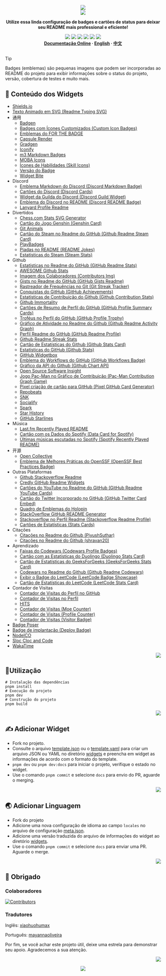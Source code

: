 <a name="readme-top"></a>

<div align="center">
  <div>
    <img src="https://capsule-render.vercel.app/api?type=waving&color=4D908E&height=160&section=header">
  </div>
  <a href="https://github.com/xiaohuohumax/readme-widget-hub">
    <img src="https://readme-typing-svg.demolab.com?font=Fira+Code&size=32&pause=1000&width=416&height=68&lines=%F0%9F%8E%96%EF%B8%8FReadme+Widget+Hub%F0%9F%8E%96%EF%B8%8F"/>
  </a>
  <p><b>Utilize essa linda configuração de badges e cartões de status para deixar seu README mais professional e eficiente!</b></p>
  <div>
    <a href="https://github.com/xiaohuohumax/readme-widget-hub?tab=MIT-1-ov-file#readme"><img src="https://img.shields.io/github/license/xiaohuohumax/readme-widget-hub" /></a>
    <a href="https://github.com/xiaohuohumax/readme-widget-hub/pulls"><img src="https://img.shields.io/github/issues-pr/xiaohuohumax/readme-widget-hub" /></a>
    <a href="https://github.com/xiaohuohumax/readme-widget-hub/issues"><img src="https://img.shields.io/github/issues/xiaohuohumax/readme-widget-hub" /></a>
    <a href="https://github.com/xiaohuohumax/readme-widget-hub"><img src="https://api.visitorbadge.io/api/combined?path=https%3A%2F%2Fgithub.com%2Fxiaohuohumax%2Freadme-widget-hub&countColor=%2337D67A&style=flat&labelStyle=lower" /></a>
    <a href="https://github.com/xiaohuohumax/readme-widget-hub"><img src="https://img.shields.io/badge/badges-84-37D67A?labelColor=555555" /></a>
    <a href="https://github.com/xiaohuohumax/readme-widget-hub"><img src="https://img.shields.io/github/stars/xiaohuohumax/readme-widget-hub" /></a>
  </div>
  <div>
    <b>
       <a href="https://xiaohuohumax.github.io/readme-widget-hub/pt-BR/">Documentação Online</a>
      · <a href="README_en-US.md">English</a>
      · <a href="README.md">中文</a>
    </b>
  </div>
  <br/>
</div>

> [!Tip]
> Badges (emblemas) são pequenas imagens que podem ser incorporadas ao README do projeto para exibir informações sobre o status do projeto, versão, cobertura de testes e muito mais.

## 📑 Conteúdo dos Widgets

* [Shields.io](dist/widgets/shields-io/README_pt-BR.md)
* [Texto Animado em SVG (Readme Typing SVG)](dist/widgets/readme-typing-svg/README_pt-BR.md)
* 通用
  * [Badgen](dist/widgets/common/badgen/README_pt-BR.md)
  * [Badges com Ícones Customizados (Custom Icon Badges)](dist/widgets/common/custom-icon-badges/README_pt-BR.md)
  * [Emblemas do FOR THE BADGE](dist/widgets/common/for-the-badge/README_pt-BR.md)
  * [Capsule Render](dist/widgets/common/capsule-render/README_pt-BR.md)
  * [Gradgen](dist/widgets/common/gradgen/README_pt-BR.md)
  * [Iconify](dist/widgets/common/iconify/README_pt-BR.md)
  * [m3 Markdown Badges](dist/widgets/common/m3-Markdown-Badges/README_pt-BR.md)
  * [MOBA Icons](dist/widgets/common/mobaicons/README_pt-BR.md)
  * [Ícones de Habilidades (Skill Icons)](dist/widgets/common/skill-icons/README_pt-BR.md)
  * [Versão do Badge](dist/widgets/common/version-badge/README_pt-BR.md)
  * [Widget Bite](dist/widgets/common/widget-bite/README_pt-BR.md)
* Discord
  * [Emblema Markdown do Discord (Discord Markdown Badge)](dist/widgets/discord/dcbadge/README_pt-BR.md)
  * [Cartões do Discord (Discord Cards)](dist/widgets/discord/discord-cards/README_pt-BR.md)
  * [Widget da Guilda do Discord (Discord Guild Widget)](dist/widgets/discord/discord-guild-widget/README_pt-BR.md)
  * [Emblema do Discord no README (Discord README Badge)](dist/widgets/discord/discord-readme-badge/README_pt-BR.md)
  * [Lanyard Profile Readme](dist/widgets/discord/lanyard-profile-readme/README_pt-BR.md)
* Divertidos
  * [Chess.com Stats SVG Generator](dist/widgets/fun/chesscom-stats-svg/README_pt-BR.md)
  * [Cartão do Jogo Genshin (Genshin Card)](dist/widgets/fun/genshin-card/README_pt-BR.md)
  * [Git Animals](dist/widgets/fun/gitanimals/README_pt-BR.md)
  * [Cartão do Steam no Readme do GitHub (Github Readme Steam Card)](dist/widgets/fun/github-readme-steam-card/README_pt-BR.md)
  * [PlayBadges](dist/widgets/fun/play-badges/README_pt-BR.md)
  * [Piadas no README (README Jokes)](dist/widgets/fun/readme-jokes/README_pt-BR.md)
  * [Estatísticas do Steam (Steam Stats)](dist/widgets/fun/steam-stat/README_pt-BR.md)
* Github
  * [Estatísticas no Readme do GitHub (GitHub Readme Stats)](dist/widgets/github/github-readme-stats/README_pt-BR.md)
  * [AWESOME Github Stats](dist/widgets/github/awesome-github-stats/README_pt-BR.md)
  * [Imagem dos Colaboradores (Contributors Img)](dist/widgets/github/contributors-img/README_pt-BR.md)
  * [Gists no Readme do GitHub (GitHub Gists Readme)](dist/widgets/github/gists-readme/README_pt-BR.md)
  * [Rastreador de Frequências no Git (Git Streak Tracker)](dist/widgets/github/git-streak-tracker/README_pt-BR.md)
  * [Conquistas do GitHub (GitHub Achievements)](dist/widgets/github/gitHub-achievements/README_pt-BR.md)
  * [Estatísticas de Contribuição do Github (Github Contribution Stats)](dist/widgets/github/github-contribution-stats/README_pt-BR.md)
  * [Github Immortality](dist/widgets/github/github-immortality/README_pt-BR.md)
  * [Cartões de Resumo de Perfil do GitHub (GitHub Profile Summary Cards)](dist/widgets/github/github-profile-summary-cards/README_pt-BR.md)
  * [Troféus no Perfil do GitHub (GitHub Profile Trophy)](dist/widgets/github/github-profile-trophy/README_pt-BR.md)
  * [Gráfico de Atividade no Readme do Github (Github Readme Activity Graph)](dist/widgets/github/github-readme-activity-graph/README_pt-BR.md)
  * [Perfil Readme do GitHub (GitHub Readme Profile)](dist/widgets/github/github-readme-profile/README_pt-BR.md)
  * [Github Readme Streak Stats](dist/widgets/github/github-readme-streak-stats/README_pt-BR.md)
  * [Cartão de Estatísticas do Github (Github Stats Card)](dist/widgets/github/github-stats-card/README_pt-BR.md)
  * [Estatísticas do GitHub (Github Stats)](dist/widgets/github/github-stats/README_pt-BR.md)
  * [GitHub Widgetbox](dist/widgets/github/github-widgetbox/README_pt-BR.md)
  * [Emblema do Workflows do GitHub (GitHub Workflows Badge)](dist/widgets/github/github-workflows/README_pt-BR.md)
  * [Gráfico da API do Github (Github Chart API)](dist/widgets/github/githubchart-api/README_pt-BR.md)
  * [Open Source Software Insight](dist/widgets/github/ossinsight/README_pt-BR.md)
  * [Jogo Pac-Man no Gráfico de Contribuição (Pac-Man Contribution Graph Game)](dist/widgets/github/pacman-contribution-graph/README_pt-BR.md)
  * [Pixel criação de cartão para GitHub (Pixel GitHub Card Generator)](dist/widgets/github/pixel-profile-generator/README_pt-BR.md)
  * [Repobeats](dist/widgets/github/repobeats/README_pt-BR.md)
  * [SNK](dist/widgets/github/snk/README_pt-BR.md)
  * [Socialify](dist/widgets/github/socialify/README_pt-BR.md)
  * [Spark](dist/widgets/github/spark/README_pt-BR.md)
  * [Star History](dist/widgets/github/star-history/README_pt-BR.md)
  * [GitHub Starlines](dist/widgets/github/starlines/README_pt-BR.md)
* Música
  * [Last.fm Recently Played README](dist/widgets/music/lastfm-recently-played-readme/README_pt-BR.md)
  * [Cartão com os Dados do Spotify (Data Card for Spotify)](dist/widgets/music/spotify-data-card/README_pt-BR.md)
  * [Últimas músicas escutadas no Spotify (Spotify Recently Played README)](dist/widgets/music/spotify-recently-played-readme/README_pt-BR.md)
* 开源
  * [Open Collective](dist/widgets/opensource/open-collective/README_pt-BR.md)
  * [Emblema de Melhores Práticas do OpenSSF (OpenSSF Best Practices Badge)](dist/widgets/opensource/openssf-best-practices/README_pt-BR.md)
* Outras Plataformas
  * [Github Stackoverflow Readme](dist/widgets/other-platform/github-readme-stackoverflow/README_pt-BR.md)
  * [Credly GitHub Readme Widgets](dist/widgets/other-platform/github-readme-widgets/README_pt-BR.md)
  * [Cartões do YouTube no Readme do GitHub (GitHub Readme YouTube Cards)](dist/widgets/other-platform/github-readme-youtube-cards/README_pt-BR.md)
  * [Cartão do Twitter Incorporado no GitHub (GitHub Twitter Card Embed)](dist/widgets/other-platform/github-twitter-card-embed/README_pt-BR.md)
  * [Quadro de Emblemas do Holopin](dist/widgets/other-platform/holopin/README_pt-BR.md)
  * [StackOverflow GitHub README Generator](dist/widgets/other-platform/stackoverflow-readme-generator/README_pt-BR.md)
  * [Stackoverflow no Perfil Readme (Stackoverflow Readme Profile)](dist/widgets/other-platform/stackoverflow-readme-profile/README_pt-BR.md)
  * [Cartões de Estatísticas (Stats Cards)](dist/widgets/other-platform/stats-cards/README_pt-BR.md)
* Citações
  * [Citações no Readme do Github (PiyushSuthar)](dist/widgets/quotes/github-readme-quotes_1/README_pt-BR.md)
  * [Citações no Readme do Github (shravan20)](dist/widgets/quotes/github-readme-quotes_2/README_pt-BR.md)
* Aprendizado
  * [Faixas do Codewars (Codewars Profile Badges)](dist/widgets/study/codewars/README_pt-BR.md)
  * [Cartão com as Estatísticas do Duolingo (Duolingo Stats Card)](dist/widgets/study/duolingo-stats-card/README_pt-BR.md)
  * [Cartão de Estatísticas do GeeksForGeeks (GeeksForGeeks Stats Card)](dist/widgets/study/geeksforgeeks-stats-card/README_pt-BR.md)
  * [Codewars no Readme do Github (Github Readme Codewars)](dist/widgets/study/github-readme-codewars/README_pt-BR.md)
  * [Exibir o Badge do LeetCode (LeetCode Badge Showcase)](dist/widgets/study/leetcode-badge-showcase/README_pt-BR.md)
  * [Cartão de Estatísticas do LeetCode (LeetCode Stats Card)](dist/widgets/study/leetcode-stats-card/README_pt-BR.md)
* Contador de Visitas
  * [Contador de Visitas do Perfil no GitHub](dist/widgets/visit-counter/github-profile-views-counter/README_pt-BR.md)
  * [Contador de Visitas no Perfil](dist/widgets/visit-counter/go-u8views/README_pt-BR.md)
  * [HITS](dist/widgets/visit-counter/hit-counter/README_pt-BR.md)
  * [Contador de Visitas (Moe Counter)](dist/widgets/visit-counter/moe-counter/README_pt-BR.md)
  * [Contador de Visitas (Profile Counter)](dist/widgets/visit-counter/profile-counter/README_pt-BR.md)
  * [Contador de Visitas (Visitor Badge)](dist/widgets/visit-counter/web-visitorbadge-nextjs/README_pt-BR.md)
* [Badge Poser](dist/widgets/badge-poser/README_pt-BR.md)
* [Badge de implantação (Deploy Badge)](dist/widgets/deploy-badge/README_pt-BR.md)
* [NodeICO](dist/widgets/nodei-co/README_pt-BR.md)
* [Sloc Cloc and Code](dist/widgets/scc/README_pt-BR.md)
* [WakaTime](dist/widgets/wakatime/README_pt-BR.md)

<p align="right"><a href="#readme-top"><img src="https://img.shields.io/badge/Voltar%20ao%20topo%20da%20página-555555?style=for-the-badge"></a></p>

## 🏃Utilização

```shell
# Instalação das dependências
pnpm install
# Execução do projeto
pnpm dev
# Construção do projeto
pnpm build
```

<p align="right"><a href="#readme-top"><img src="https://img.shields.io/badge/Voltar%20ao%20topo%20da%20página-555555?style=for-the-badge"></a></p>

## ✍ Adicionar Widget

* Fork no projeto.
* Consulte o arquivo [template.json](/widgets/template.json) ou o [template.yaml](/widgets/template.yaml) para criar um arquivo JSON ou YAML no diretório [widgets](/widgets) e preencha em widget as informações de acordo com o formato do template.
* `pnpm dev` ou `pnpm dev:docs` para iniciar o projeto, verifique o estado no widget.
* Use o comando `pnpm commit` e selecione `docs` para envio do PR, aguarde o merging.

<p align="right"><a href="#readme-top"><img src="https://img.shields.io/badge/Voltar%20ao%20topo%20da%20página-555555?style=for-the-badge"></a></p>

## 🌏 Adicionar Linguagem

* Fork do projeto
* Adicione uma nova configuração de idioma ao campo `locales` no arquivo de configuração [meta.json](/meta.json).
* Adicione uma versão traduzida do arquivo de informações do widget ao diretório [widgets](/widgets).
* Use o comando `pnpm commit` e selecione `docs` para enviar uma PR. Aguarde o merge.

<p align="right"><a href="#readme-top"><img src="https://img.shields.io/badge/Voltar%20ao%20topo%20da%20página-555555?style=for-the-badge"></a></p>

## 💖 Obrigado

### Colaboradores

[![Contributors](https://contrib.rocks/image?repo=xiaohuohumax/readme-widget-hub)](https://github.com/xiaohuohumax/readme-widget-hub/contributors)

### Tradutores

Inglês: [xiaohuohumax](https://github.com/xiaohuohumax)

Português: [mayannaoliveira](https://github.com/mayannaoliveira)

Por fim, se você achar este projeto útil, deixe uma estrela para demonstrar seu apoio. Agradecemos a sua atenção.

<p align="right"><a href="#readme-top"><img src="https://img.shields.io/badge/Voltar%20ao%20topo%20da%20página-555555?style=for-the-badge"></a></p>

<div align="center">
  <img src="https://capsule-render.vercel.app/api?type=waving&color=4D908E&height=100&section=footer">
</div>
